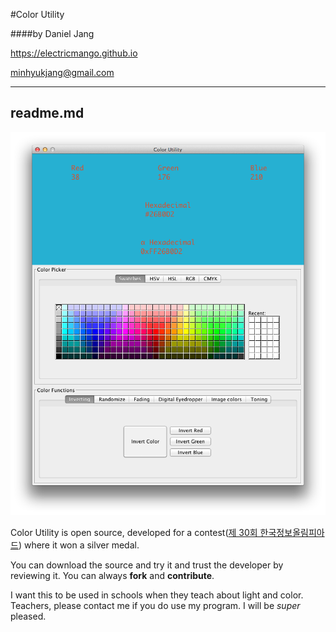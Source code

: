 #Color Utility

####by Daniel Jang

<https://electricmango.github.io>

<minhyukjang@gmail.com>

---
readme.md
---
![screenshot!](screenshot.png)

Color Utility is open source, developed for a contest([제 30회 한국정보올림피아드](https://www.digitalculture.or.kr/sub06/InfoOlympiad.do)) where it won a silver medal.

You can download the source and try it and trust the developer by reviewing it. You can always **fork** and **contribute**. 

I want this to be used in schools when they teach about light and color. Teachers, please contact me if you do use my program. I will be *super* pleased.